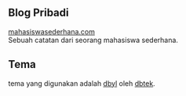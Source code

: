 ## Blog Pribadi
[mahasiswasederhana.com](http://mahasiswasederhana.com)<br>
Sebuah catatan dari seorang mahasiswa sederhana.

## Tema
tema yang digunakan adalah [dbyl](https://github.com/dbtek/dbyll) oleh [dbtek](https://github.com/dbtek).
